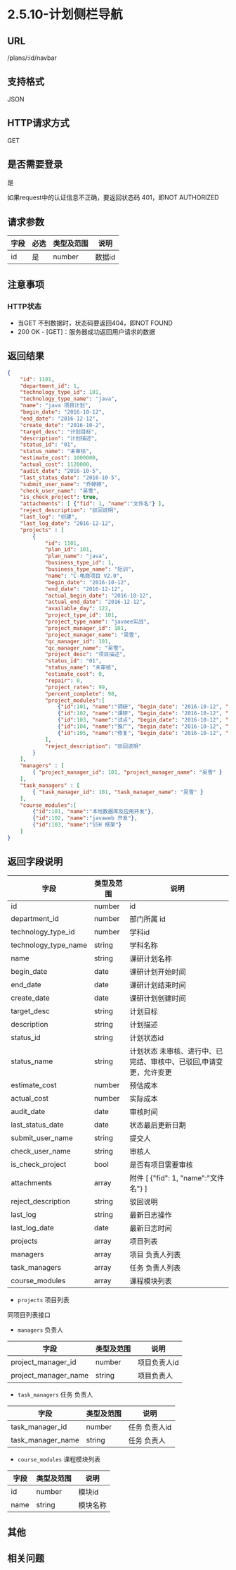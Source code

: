 # 2.5.10-计划侧栏导航

## URL

/plans/:id/navbar

## 支持格式

JSON

## HTTP请求方式

GET

## 是否需要登录

是

如果request中的认证信息不正确，要返回状态码 401，即NOT AUTHORIZED

## 请求参数

字段 | 必选 | 类型及范围 | 说明
----|------|----------|-------------
id    |   是   | number    | 数据id

## 注意事项

### HTTP状态

- 当GET 不到数据时，状态码要返回404，即NOT FOUND
- 200 OK - [GET]：服务器成功返回用户请求的数据

## 返回结果

```json
{
    "id": 1101,
    "department_id": 1,
    "technology_type_id": 101,
    "technology_type_name": "java",
    "name": "java 项目计划",
    "begin_date": "2016-10-12",
    "end_date": "2016-12-12",
    "create_date": "2016-10-2",
    "target_desc": "计划目标",
    "description": "计划描述",
    "status_id": "01",
    "status_name": "未审核",
    "estimate_cost": 1000000,
    "actual_cost": 1120000,
    "audit_date": "2016-10-5",
    "last_status_date": "2016-10-5",
    "submit_user_name": "乔婷婷",
    "check_user_name": "吴雪",
    "is_check_project": true,
    "attachments": [ {"fid": 1, "name":"文件名"} ],
    "reject_description": "驳回说明",
    "last_log": "创建",
    "last_log_date": "2016-12-12",
    "projects" : [
        {
            "id": 1101,
            "plan_id": 101,
            "plan_name": "java",
            "business_type_id": 1,
            "business_type_name": "短训",
            "name": "C-电商项目 V2.0",
            "begin_date": "2016-10-12",
            "end_date": "2016-12-12",
            "actual_begin_date": "2016-10-12",
            "actual_end_date": "2016-12-12",
            "available_day": 122,
            "project_type_id": 101,
            "project_type_name": "javaee实战",
            "project_manager_id": 101,
            "project_manager_name": "吴雪",
            "qc_manager_id": 101,
            "qc_manager_name": "吴雪",
            "project_desc": "项目描述",
            "status_id": "01",
            "status_name": "未审核",
            "estimate_cost": 0,
            "repair": 0,
            "project_rates": 99,
            "percent_complete": 98,
            "project_modules":[
                {"id":101, "name":"调研", "begin_date": "2016-10-12", "end_date": "2016-12-12", "status_id": "01", "status_name": "未审核", "percent_complete": 98},
                {"id":102, "name":"课研", "begin_date": "2016-10-12", "end_date": "2016-12-12", "status_id": "01", "status_name": "未审核", "percent_complete": 98},
                {"id":103, "name":"试点", "begin_date": "2016-10-12", "end_date": "2016-12-12", "status_id": "01", "status_name": "未审核", "percent_complete": 98},
                {"id":104, "name":"推广", "begin_date": "2016-10-12", "end_date": "2016-12-12", "status_id": "01", "status_name": "未审核", "percent_complete": 98},
                {"id":105, "name":"修复", "begin_date": "2016-10-12", "end_date": "2016-12-12", "status_id": "01", "status_name": "未审核", "percent_complete": 98}
            ],
            "reject_description": "驳回说明"
        }
    ],
    "managers" : [
        { "project_manager_id": 101, "project_manager_name": "吴雪" }
    ],
    "task_managers" : [
        { "task_manager_id": 101, "task_manager_name": "吴雪" }
    ],
    "course_modules":[
        {"id":101, "name":"本地数据库及应用开发"},
        {"id":102, "name":"javaweb 开发"},
        {"id":103, "name":"SSH 框架"}
    ]
}
```

## 返回字段说明

字段 | 类型及范围 | 说明
----|----------|-------------
id              | number       | id
department_id   | number       | 部门所属 id
technology_type_id   | number       | 学科id
technology_type_name | string     | 学科名称
name            | string     | 课研计划名称
begin_date      | date       | 课研计划开始时间
end_date        | date       | 课研计划结束时间
create_date     | date       | 课研计划创建时间
target_desc     | string     | 计划目标
description     | string     | 计划描述
status_id       | string     | 计划状态id
status_name     | string     | 计划状态  未审核、进行中、已完结、审核中、已驳回,申请变更，允许变更
estimate_cost   | number     | 预估成本
actual_cost     | number     | 实际成本
audit_date      | date       | 审核时间
last_status_date | date      | 状态最后更新日期
submit_user_name | string    | 提交人
check_user_name  | string    | 审核人
is_check_project | bool      | 是否有项目需要审核
attachments      | array     | 附件 [ {"fid": 1, "name":"文件名"} ]
reject_description| string   | 驳回说明
last_log         | string    | 最新日志操作
last_log_date    | date      | 最新日志时间
projects        | array      | 项目列表
managers        | array      | 项目 负责人列表
task_managers   | array      | 任务 负责人列表
course_modules  | array      | 课程模块列表

- `projects` 项目列表

同项目列表接口

- `managers` 负责人

字段 | 类型及范围 | 说明
----|----------|-------------
project_manager_id  | number     | 项目负责人id
project_manager_name| string     | 项目负责人

- `task_managers` 任务 负责人

字段 | 类型及范围 | 说明
----|----------|-------------
task_manager_id  | number     | 任务 负责人id
task_manager_name| string     | 任务 负责人

- `course_modules` 课程模块列表

字段 | 类型及范围 | 说明
----|----------|-------------
id          | number     | 模块id
name        | string     | 模块名称

## 其他

## 相关问题
